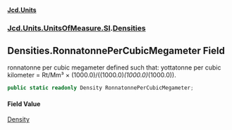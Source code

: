 #### [Jcd.Units](index 'index')
### [Jcd.Units.UnitsOfMeasure.SI](Jcd.Units.UnitsOfMeasure.SI 'Jcd.Units.UnitsOfMeasure.SI').[Densities](Densities 'Jcd.Units.UnitsOfMeasure.SI.Densities')

## Densities.RonnatonnePerCubicMegameter Field

ronnatonne per cubic megameter defined such that: yottatonne per cubic kilometer = Rt/Mm³ ×
(1000.0)/((1000.0)*(1000.0)*(1000.0)).

```csharp
public static readonly Density RonnatonnePerCubicMegameter;
```

#### Field Value
[Density](Density 'Jcd.Units.UnitTypes.Density')